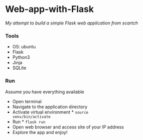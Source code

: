 # Web-app-with-Flask

_My attempt to build a simple Flask web application from scartch_

### Tools

* OS: ubuntu
* Flask
* Python3
* Jinja
* SQLite

### Run
Assume you have everything available
* Open terminal
* Navigate to the application directory
* Activate virtual environment
\* <code>source venv/bin/activate</code>
* Run
\* <code>flask run</code>
* Open web browser and access site of your IP address
* Explore the app and enjoy!

